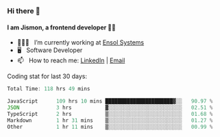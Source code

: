 ### Hi there 👋

#### I am Jismon, a frontend developer 👦🏻

- 🧑🏻‍💻   &nbsp; I’m currently working at <a href='https://www.ensolsystems.com/' target="_blank">Ensol Systems</a>
- 🖥   &nbsp; Software Developer
- 📫   &nbsp; How to reach me: <a href='https://www.linkedin.com/in/jismonthomas/'>LinkedIn</a> | <a href='mailto:hellojismonthomas@gmail.com'>Email</a>

Coding stat for last 30 days:
<!--START_SECTION:waka-->

```javascript
Total Time: 118 hrs 49 mins

JavaScript      109 hrs 10 mins ██████████████████████▓░░   90.97 %
JSON            3 hrs           ▓░░░░░░░░░░░░░░░░░░░░░░░░   02.51 %
TypeScript      2 hrs           ▒░░░░░░░░░░░░░░░░░░░░░░░░   01.68 %
Markdown        1 hr 31 mins    ▒░░░░░░░░░░░░░░░░░░░░░░░░   01.27 %
Other           1 hr 11 mins    ▒░░░░░░░░░░░░░░░░░░░░░░░░   00.99 %
```

<!--END_SECTION:waka-->

<!--
**jismonthomas/jismonthomas** is a ✨ _special_ ✨ repository because its `README.md` (this file) appears on your GitHub profile.

Here are some ideas to get you started:

- 🔭 I’m currently working on ...
- 🌱 I’m currently learning ...
- 👯 I’m looking to collaborate on ...
- 🤔 I’m looking for help with ...
- 💬 Ask me about ...
- 📫 How to reach me: ...
- 😄 Pronouns: ...
- ⚡ Fun fact: ...
-->
